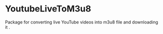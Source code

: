 # YoutubeLiveToM3u8
Package for converting live YouTube videos into m3u8 file and downloading it .  
